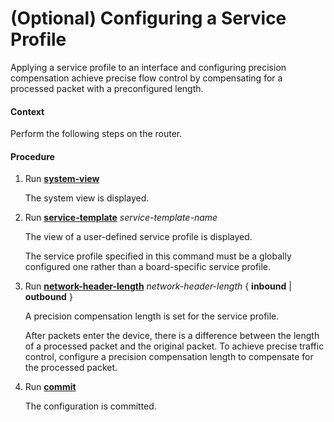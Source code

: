 (Optional) Configuring a Service Profile
========================================

Applying a service profile to an interface and configuring precision compensation achieve precise flow control by compensating for a processed packet with a preconfigured length.

#### Context

Perform the following steps on the router.


#### Procedure

1. Run [**system-view**](cmdqueryname=system-view)
   
   
   
   The system view is displayed.
2. Run [**service-template**](cmdqueryname=service-template) *service-template-name*
   
   
   
   The view of a user-defined service profile is displayed.
   
   The service profile specified in this command must be a globally configured one rather than a board-specific service profile.
3. Run [**network-header-length**](cmdqueryname=network-header-length) *network-header-length* { **inbound** | **outbound** }
   
   
   
   A precision compensation length is set for the service profile.
   
   After packets enter the device, there is a difference between the length of a processed packet and the original packet. To achieve precise traffic control, configure a precision compensation length to compensate for the processed packet.
4. Run [**commit**](cmdqueryname=commit)
   
   
   
   The configuration is committed.